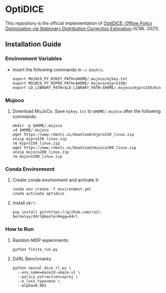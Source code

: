 # OptiDICE

This repository is the official implementation of [OptiDICE: Offline Policy Optimization via Stationary Distribution Correction Estimation](https://arxiv.org/abs/2106.10783) (ICML 2021).

## Installation Guide

### Environment Variables
- Insert the following commands in `~/.bashrc`.
    ```
    export MUJOCO_PY_MJKEY_PATH=$HOME/.mujoco/mjkey.txt
    export MUJOCO_PY_MJPRO_PATH=$HOME/.mujoco/mjpro150/
    export LD_LIBRARY_PATH=$LD_LIBRARY_PATH:$HOME/.mujoco/mjpro150/bin
    ```

### Mujoco
1. Download MuJoCo. Save `mjkey.txt` to `$HOME/.mujoco` after the following commands:
     ``` 
     mkdir -p $HOME/.mujoco
     cd $HOME/.mujoco
     wget https://www.roboti.us/download/mjpro150_linux.zip
     unzip mjpro150_linux.zip
     rm mjpro150_linux.zip
     wget https://www.roboti.us/download/mujoco200_linux.zip
     unzip mujoco200_linux.zip
     rm mujoco200_linux.zip
     ```

### Conda Environment
1. Create conda environment and activate it:
     ```
     conda env create -f environment.yml
     conda activate optidice
     ```

2. Install `d4rl`:
     ```
     pip install git+https://github.com/rail-berkeley/d4rl@master#egg=d4rl
     ```

### How to Run
1. Random MDP experiments:
     ```
     python finite_run.py
     ```

2. D4RL Benchmarks
     ```
     python neural_dice_rl.py \
       --env_name=maze2d-umaze-v1 \
       --policy_extraction=iproj \
       --e_loss_type=mse \
       --alpha=0.001
     ```

